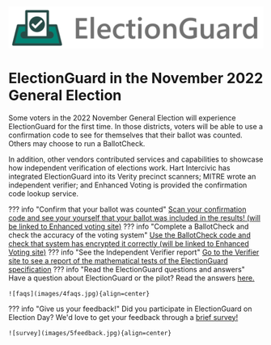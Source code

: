 ![Microsoft Democracy Forward Program: ElectionGuard][election-guard-banner]

# ElectionGuard in the November 2022 General Election

Some voters in the 2022 November General Election will experience ElectionGuard for the first time.  In those districts, voters will be able to use a confirmation code to see for themselves that their ballot was counted.  Others may choose to run a BallotCheck. 

In addition, other vendors contributed services and capabilities to showcase how independent verification of elections work. Hart Intercivic has integrated ElectionGuard into its Verity precinct scanners; MITRE wrote an independent verifier; and Enhanced Voting is provided the confirmation code lookup service.

??? info "Confirm that your ballot was counted"
     [Scan your confirmation code and see your yourself that your ballot was included in the results! (will be linked to Enhanced voting site)](https://www.google.com)
??? info "Complete a BallotCheck and check the accuracy of the voting system"
    [Use the BallotCheck code and check that system has encrypted it correctly (will be linked to Enhanced Voting site)](https://www.google.com)
??? info "See the Independent Verifier report"
    [Go to the Verifier site to see a report of the mathematical tests of the ElectionGuard specification](https://www.google.com)
??? info "Read the ElectionGuard questions and answers"
    Have a question about ElectionGuard or the pilot? Read the answers [here.](docs\faq.md)

    ![faqs](images/4faqs.jpg){align=center}
??? info "Give us your feedback!"
    Did you participate in ElectionGuard on Election Day? We'd love to get your feedback through a [brief survey!](https://uncc.qualtrics.com/jfe/form/SV_9GBhXQUbVGBjpzw)

    ![survey](images/5feedback.jpg){align=center}

<!-- Links -->
[election-guard-banner]: /images/electionguard-banner.svg "ElectionGuard banner"

